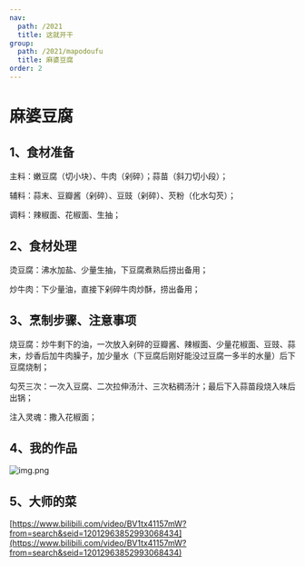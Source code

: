 ```yaml
---
nav:
  path: /2021
  title: 这就开干
group:
  path: /2021/mapodoufu
  title: 麻婆豆腐
order: 2
---
```


# 麻婆豆腐

## 1、食材准备

主料：嫩豆腐（切小块）、牛肉（剁碎）；蒜苗（斜刀切小段）；

辅料：蒜末、豆瓣酱（剁碎）、豆豉（剁碎）、芡粉（化水勾芡）；

调料：辣椒面、花椒面、生抽；

## 2、食材处理

烫豆腐：沸水加盐、少量生抽，下豆腐煮熟后捞出备用；

炒牛肉：下少量油，直接下剁碎牛肉炒酥，捞出备用；

## 3、烹制步骤、注意事项

烧豆腐：炒牛剩下的油，一次放入剁碎的豆瓣酱、辣椒面、少量花椒面、豆豉、蒜末，炒香后加牛肉臊子，加少量水（下豆腐后刚好能没过豆腐一多半的水量）后下豆腐烧制；

勾芡三次：一次入豆腐、二次拉伸汤汁、三次粘稠汤汁；最后下入蒜苗段烧入味后出锅；

注入灵魂：撒入花椒面；

## 4、我的作品

![img.png](https://img.alicdn.com/imgextra/i2/O1CN01XQlotG1EsuFfu9o6Z_!!6000000000408-0-tps-4032-3024.jpg)

## 5、大师的菜

[https://www.bilibili.com/video/BV1tx41157mW?from=search&seid=12012963852993068434](https://www.bilibili.com/video/BV1tx41157mW?from=search&seid=12012963852993068434)
